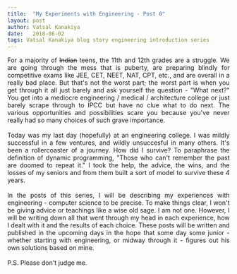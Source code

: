 ```yaml
---
title:  "My Experiments with Engineering - Post 0"
layout: post 
author: Vatsal Kanakiya
date:   2018-06-02
tags: Vatsal Kanakiya blog story engineering introduction series
---
```

<!--date:   2018-06-03 09:06:04 +0530-->
<p style="text-align: justify;">
For a majority of <s>Indian</s> teens, the 11th and 12th grades are a struggle. We are going through the mess that is
puberty, are preparing blindly for competitive exams like JEE, CET, NEET, NAT, CPT, etc., and are overall in a really
bad place. But that's not the worst part; the worst part is when you get through it all just barely and ask yourself
the question - "What next?" You get into a mediocre engineering / medical / architecture college or just barely scrape
through to IPCC but have no clue what to do next. The various opportunities and possibilities scare you because you've
never really had so many choices of such grave importance.<br><br>
Today was my last day (hopefully) at an engineering college. I was mildly successful in a few ventures, and wildly
unsuccesful in many others. It's been a rollercoaster of a journey. How did I survive? To paraphrase the definition
of dynamic programming, "Those who can't remember the past are doomed to repeat it." I took the help, the advice,
the wins, and the losses of my seniors and from them built a sort of model to survive these 4 years.<br><br>
In the posts of this series, I will be describing my experiences with engineering - computer science to be precise. To
make things clear, I won't be giving advice or teachings like a wise old sage. I am not one. However, I will be writing
down all that went through my head in each experience, how I dealt with it and the results of each choice. These posts
will be written and published in the upcoming days in the hope that some day some junior - whether starting with
engineering, or midway through it - figures out his own solutions based on mine.<br><br>
P.S. Please don't judge me.
</p>

